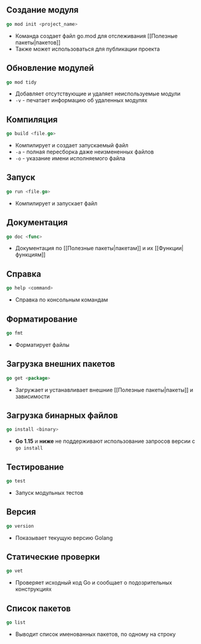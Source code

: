 ## Cоздание модуля

```go
go mod init <project_name>
```
- Команда создает файл go.mod для отслеживания [[Полезные пакеты|пакетов]]
- Также может использоваться для публикации проектa

## Обновление модулей

```go
go mod tidy
```
- Добавляет отсутствующие и удаляет неиспользуемые модули
- `-v` - печатает информацию об удаленных модулях

## Компиляция

```go
go build <file.go>
```
- Компилирует и создает запускаемый файл
- `-a` - полная пересборка даже неизмененных файлов
- `-o` - указание имени исполняемого файла

## Запуск

```go
go run <file.go>
```
- Компилирует и запускает файл

## Документация

```go
go doc <func>
```
- Документация по [[Полезные пакеты|пакетам]] и их [[Функции|функциям]]

## Справка

```go
go help <command>
```
- Справка по консольным командам

## Форматирование

```go
go fmt
```
- Форматирует файлы

## Загрузка внешних пакетов

```go
go get <package> 
```
- Загружает и устанавливает внешние [[Полезные пакеты|пакеты]] и зависимости

## Загрузка бинарных файлов

```go
go install <binary>
```
- **Go 1.15** и **ниже** не поддерживают использование запросов версии с `go install`

## Тестирование

```go
go test
```
- Запуск модульных тестов

## Версия

```go
go version
```
- Показывает текущую версию Golang


## Статические проверки

```go
go vet
```
- Проверяет исходный код Go и сообщает о подозрительных конструкциях


## Список пакетов

```go
go list
```
- Выводит список именованных пакетов, по одному на строку